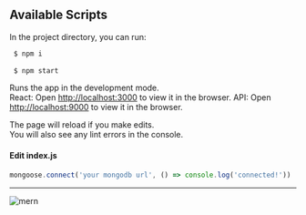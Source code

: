 ## Available Scripts

In the project directory, you can run: 

```bash
 $ npm i
 
 $ npm start
```

Runs the app in the development mode.\
React: Open [http://localhost:3000](http://localhost:3000) to view it in the browser.
API: Open [http://localhost:9000](http://localhost:9000) to view it in the browser.

The page will reload if you make edits.\
You will also see any lint errors in the console.

#### Edit index.js
```javascript
mongoose.connect('your mongodb url', () => console.log('connected!'))
```
__________________
![mern](https://webassets.mongodb.com/_com_assets/cms/mern-stack-b9q1kbudz0.png)
